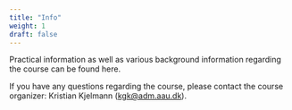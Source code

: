 ```yaml
---
title: "Info"
weight: 1
draft: false
---
```


Practical information as well as various background information regarding the course can be found here.

If you have any questions regarding the course, please contact the course organizer: Kristian Kjelmann (<a href="mailto:kgk@adm.aau.dk">kgk@adm.aau.dk</a>).